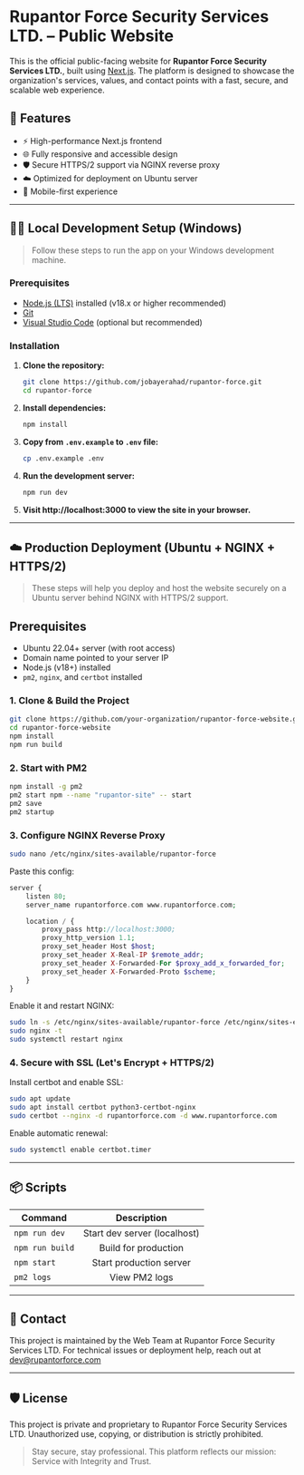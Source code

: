 # Rupantor Force Security Services LTD. – Public Website

This is the official public-facing website for **Rupantor Force Security Services LTD.**, built using [Next.js](https://nextjs.org/). The platform is designed to showcase the organization's services, values, and contact points with a fast, secure, and scalable web experience.

## 🚀 Features

- ⚡ High-performance Next.js frontend
- 🌐 Fully responsive and accessible design
- 🛡️ Secure HTTPS/2 support via NGINX reverse proxy
- ☁️ Optimized for deployment on Ubuntu server
- 📱 Mobile-first experience

---

## 🧑‍💻 Local Development Setup (Windows)

> Follow these steps to run the app on your Windows development machine.

### Prerequisites

- [Node.js (LTS)](https://nodejs.org/) installed (v18.x or higher recommended)
- [Git](https://git-scm.com/)
- [Visual Studio Code](https://code.visualstudio.com/) (optional but recommended)

### Installation

1. **Clone the repository:**

   ```bash
   git clone https://github.com/jobayerahad/rupantor-force.git
   cd rupantor-force
   ```

2. **Install dependencies:**

   ```bash
   npm install
   ```

3. **Copy from `.env.example` to `.env` file:**

   ```bash
   cp .env.example .env
   ```

4. **Run the development server:**

   ```bash
   npm run dev
   ```

5. **Visit http://localhost:3000 to view the site in your browser.**

---

## ☁️ Production Deployment (Ubuntu + NGINX + HTTPS/2)

> These steps will help you deploy and host the website securely on a Ubuntu server behind NGINX with HTTPS/2 support.

## Prerequisites

- Ubuntu 22.04+ server (with root access)
- Domain name pointed to your server IP
- Node.js (v18+) installed
- `pm2`, `nginx`, and `certbot` installed

### 1. Clone & Build the Project

```bash
git clone https://github.com/your-organization/rupantor-force-website.git
cd rupantor-force-website
npm install
npm run build
```

### 2. Start with PM2

```bash
npm install -g pm2
pm2 start npm --name "rupantor-site" -- start
pm2 save
pm2 startup
```

### 3. Configure NGINX Reverse Proxy

```bash
sudo nano /etc/nginx/sites-available/rupantor-force
```

Paste this config:

```php
server {
    listen 80;
    server_name rupantorforce.com www.rupantorforce.com;

    location / {
        proxy_pass http://localhost:3000;
        proxy_http_version 1.1;
        proxy_set_header Host $host;
        proxy_set_header X-Real-IP $remote_addr;
        proxy_set_header X-Forwarded-For $proxy_add_x_forwarded_for;
        proxy_set_header X-Forwarded-Proto $scheme;
    }
}
```

Enable it and restart NGINX:

```bash
sudo ln -s /etc/nginx/sites-available/rupantor-force /etc/nginx/sites-enabled/
sudo nginx -t
sudo systemctl restart nginx
```

### 4. Secure with SSL (Let's Encrypt + HTTPS/2)

Install certbot and enable SSL:

```bash
sudo apt update
sudo apt install certbot python3-certbot-nginx
sudo certbot --nginx -d rupantorforce.com -d www.rupantorforce.com
```

Enable automatic renewal:

```bash
sudo systemctl enable certbot.timer
```

---

## 📦 Scripts

| Command         |         Description          |
| --------------- | :--------------------------: |
| `npm run dev`   | Start dev server (localhost) |
| `npm run build` |     Build for production     |
| `npm start`     |   Start production server    |
| `pm2 logs`      |        View PM2 logs         |

---

## 💬 Contact

This project is maintained by the Web Team at Rupantor Force Security Services LTD. For technical issues or deployment help, reach out at [dev@rupantorforce.com](dev@rupantorforce.com)

---

## 🛡️ License

This project is private and proprietary to Rupantor Force Security Services LTD. Unauthorized use, copying, or distribution is strictly prohibited.

> Stay secure, stay professional. This platform reflects our mission: Service with Integrity and Trust.

